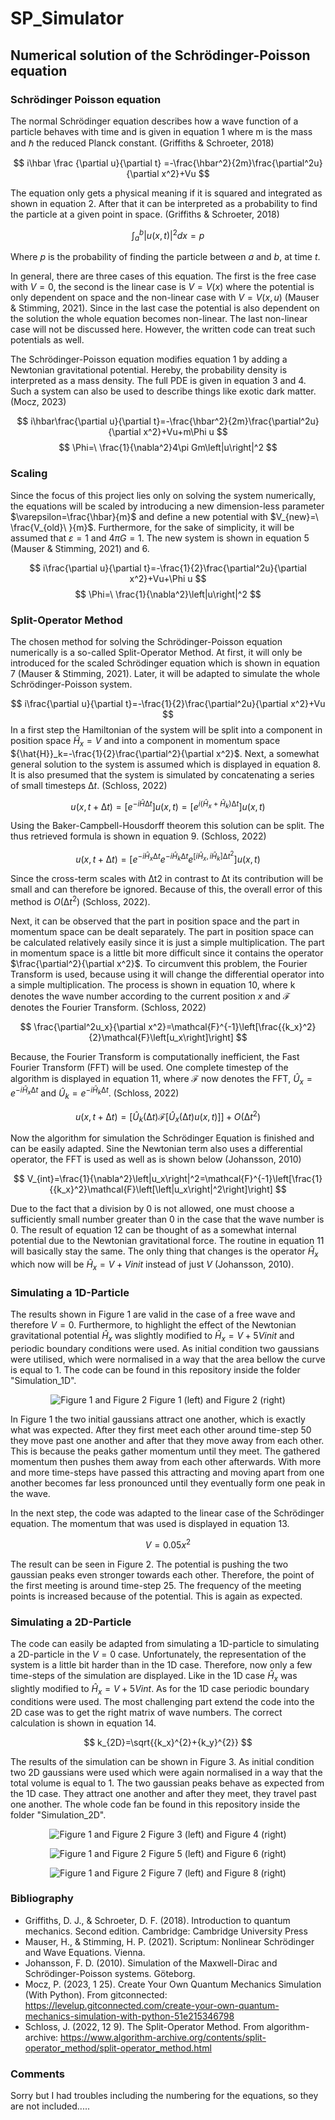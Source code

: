 # SP_Simulator

## Numerical solution of the Schrödinger-Poisson equation 

### Schrödinger Poisson equation
The normal Schrödinger equation describes how a wave function of a particle behaves with time and is given in equation 1 where m is the mass and ℏ the reduced Planck constant. (Griffiths & Schroeter, 2018)

$$
i\hbar \frac {\partial u}{\partial t} =-\frac{\hbar^2}{2m}\frac{\partial^2u}{\partial x^2}+Vu
$$

The equation only gets a physical meaning if it is squared and integrated as shown in equation 2. After that it can be interpreted as a probability to find the particle at a given point in space. (Griffiths & Schroeter, 2018)

$$
\int_{a}^{b}{\left|u(x,t)\right|^2dx}=p
$$

Where $p$ is the probability of finding the particle between $a$ and $b$, at time $t$.

In general, there are three cases of this equation. The first is the free case with $V=0$, the second is the linear case is $V=V(x)$ where the potential is only dependent on space and the non-linear case with $V=V(x,u)$ (Mauser & Stimming, 2021). Since in the last case the potential is also dependent on the solution the whole equation becomes non-linear. The last non-linear case will not be discussed here. However, the written code can treat such potentials as well. 

The Schrödinger-Poisson equation modifies equation 1 by adding a Newtonian gravitational potential. Hereby, the probability density is interpreted as a mass density. The full PDE is given in equation 3 and 4. Such a system can also be used to describe things like exotic dark matter. (Mocz, 2023)

$$
i\hbar\frac{\partial u}{\partial t}=-\frac{\hbar^2}{2m}\frac{\partial^2u}{\partial x^2}+Vu+m\Phi u
$$
$$
\Phi=\ \frac{1}{\nabla^2}4\pi Gm\left|u\right|^2
$$

### Scaling 

Since the focus of this project lies only on solving the system numerically, the equations will be scaled by introducing a new dimension-less parameter $\varepsilon=\frac{\hbar}{m}$ and define a new potential with $V_{new}=\ \frac{V_{old}\ }{m}$. Furthermore, for the sake of simplicity, it will be assumed that  $\varepsilon=1$ and $4\pi G=1$. The new system is shown in equation 5 (Mauser & Stimming, 2021) and 6. 

$$
i\frac{\partial u}{\partial t}=-\frac{1}{2}\frac{\partial^2u}{\partial x^2}+Vu+\Phi u
$$
$$
\Phi=\ \frac{1}{\nabla^2}\left|u\right|^2
$$

### Split-Operator Method 

The chosen method for solving the Schrödinger-Poisson equation numerically is a so-called Split-Operator Method. At first, it will only be introduced for the scaled Schrödinger equation which is shown in equation 7 (Mauser & Stimming, 2021). Later, it will be adapted to simulate the whole Schrödinger-Poisson system.

$$
i\frac{\partial u}{\partial t}=-\frac{1}{2}\frac{\partial^2u}{\partial x^2}+Vu
$$
In a first step the Hamiltonian of the system will be split into a component in position space ${\hat{H}}_x=V$ and into a component in momentum space ${\hat{H}}_k=-\frac{1}{2}\frac{\partial^2}{\partial x^2}$. Next, a somewhat general solution to the system is assumed which is displayed in equation 8. It is also presumed that the system is simulated by concatenating a series of small timesteps $∆t$. (Schloss, 2022)

$$
u(x,t+∆t)=[e^{-i\hat{H}∆t}] u\left(x,t\right)=[e^{i(\hat{H}_x+\hat{H}_k)∆t}]u(x,t)
$$

Using the Baker-Campbell-Housdorff theorem this solution can be split. The thus retrieved formula is shown in equation 9. (Schloss, 2022)

$$
u(x,t+∆t)=[e^{-i\hat{H}_x∆t}e^{-i\hat{H}_k∆t}e^{[i\hat{H}_x,i\hat{H}_k]∆t^2}]u(x,t)
$$

Since the cross-term scales with ∆t2 in contrast to ∆t its contribution will be small and can therefore be ignored. Because of this, the overall error of this method is $Ο(∆t^{2})$ (Schloss, 2022).

Next, it can be observed that the part in position space and the part in momentum space can be dealt separately. The part in position space can be calculated relatively easily since it is just a simple multiplication. The part in momentum space is a little bit more difficult since it contains the operator $\frac{\partial^2}{\partial x^2}$. To circumvent this problem, the Fourier Transform is used, because using it will change the differential operator into a simple multiplication. The process is shown in equation 10, where k denotes the wave number according to the current position $x$ and $\mathcal{F}$ denotes the Fourier Transform. (Schloss, 2022)

$$
\frac{\partial^2u_x}{\partial x^2}=\mathcal{F}^{-1}\left[\frac{{k_x}^2}{2}\mathcal{F}\left[u_x\right]\right]
$$

Because, the Fourier Transform is computationally inefficient, the Fast Fourier Transform (FFT) will be used. One complete timestep of the algorithm is displayed in equation 11, where $\mathcal{F}$ now denotes the FFT, ${\hat{U}}_x=e^{-i\hat{H}_x∆t}$ and ${\hat{U}}_k=e^{-i\hat{H}_k∆t}$. (Schloss, 2022)

$$
u(x,t+∆t)=[\hat{U}_k(∆t)\mathcal{F}[\hat{U}_x(∆t)u(x,t)]] +O(∆t^{2})
$$

Now the algorithm for simulation the Schrödinger Equation is finished and can be easily adapted. Sine the Newtonian term also uses a differential operator, the FFT is used as well as is shown below (Johansson, 2010)

$$
V_{int}=\frac{1}{\nabla^2}\left|u_x\right|^2=\mathcal{F}^{-1}\left[\frac{1}{{k_x}^2}\mathcal{F}\left[\left|u_x\right|^2\right]\right]
$$

Due to the fact that a division by $0$ is not allowed, one must choose a sufficiently small number greater than $0$ in the case that the wave number is $0$. The result of equation 12 can be thought of as a somewhat internal potential due to the Newtonian gravitational force. The routine in equation 11 will basically stay the same. The only thing that changes is the operator ${\hat{H}}_x$ which now will be ${\hat{H}}_x=V+Vinit$ instead of just $V$ (Johansson, 2010).

### Simulating a 1D-Particle 

The results shown in Figure 1 are valid in the case of a free wave and therefore $V=0$. Furthermore, to highlight the effect of the Newtonian gravitational potential ${\hat{H}}_x$ was slightly modified to ${\hat{H}}_x=V+ {5V}init$ and periodic boundary conditions were used. As initial condition two gaussians were utilised, which were normalised in a way that the area bellow the curve is equal to $1$. The code can be found in this repository inside the folder "Simulation_1D".

<p align="center">
    <img src="zz_pictures_for_readme/picture_1.png" alt="Figure 1 and Figure 2">
    Figure 1 (left) and Figure 2 (right)
</p>

In Figure 1 the two initial gaussians attract one another, which is exactly what was expected. After they first meet each other around time-step 50 they move past one another and after that they move away from each other. This is because the peaks gather momentum until they meet. The gathered momentum then pushes them away from each other afterwards. With more and more time-steps have passed this attracting and moving apart from one another becomes far less pronounced until they eventually form one peak in the wave. 

In the next step, the code was adapted to the linear case of the Schrödinger equation. The momentum that was used is displayed in equation 13. 

$$V=0.05x^2 $$

The result can be seen in Figure 2. The potential is pushing the two gaussian peaks even stronger towards each other. Therefore, the point of the first meeting is around time-step 25. The frequency of the meeting points is increased because of the potential. This is again as expected. 

### Simulating a 2D-Particle 
The code can easily be adapted from simulating a 1D-particle to simulating a 2D-particle in the $V=0$ case. Unfortunately, the representation of the system is a little bit harder than in the 1D case. Therefore, now only a few time-steps of the simulation are displayed. Like in the 1D case ${\hat{H}}_x$ was slightly modified to ${\hat{H}}_x=V+5Vint$. As for the 1D case periodic boundary conditions were used. The most challenging part extend the code into the 2D case was to get the right matrix of wave numbers. The correct calculation is shown in equation 14. 

$$
k_{2D}=\sqrt{{k_x}^{2}+{k_y}^{2}}
$$

The results of the simulation can be shown in Figure 3. As initial condition two 2D gaussians were used which were again normalised in a way that the total volume is equal to $1$. The two gaussian peaks behave as expected from the 1D case. They attract one another and after they meet, they travel past one another. The whole code fan be found in this repository inside the folder "Simulation_2D". 

<p align="center">
    <img src="zz_pictures_for_readme/picture_2.png" alt="Figure 1 and Figure 2">
    Figure 3 (left) and Figure 4 (right)
</p>

<p align="center">
    <img src="zz_pictures_for_readme/picture_3.png" alt="Figure 1 and Figure 2">
    Figure 5 (left) and Figure 6 (right)
</p>

<p align="center">
    <img src="zz_pictures_for_readme/picture_4.png" alt="Figure 1 and Figure 2">
    Figure 7 (left) and Figure 8 (right)
</p>

### Bibliography

- Griffiths, D. J., & Schroeter, D. F. (2018). Introduction to quantum mechanics. Second edition. Cambridge: Cambridge University Press
- Mauser, H., & Stimming, H. P. (2021). Scriptum: Nonlinear Schrödinger and Wave Equations. Vienna.
- Johansson, F. D. (2010). Simulation of the Maxwell-Dirac and Schrödinger-Poisson systems. Göteborg.
- Mocz, P. (2023, 1 25). Create Your Own Quantum Mechanics Simulation (With Python). From gitconnected: https://levelup.gitconnected.com/create-your-own-quantum-mechanics-simulation-with-python-51e215346798
- Schloss, J. (2022, 12 9). The Split-Operator Method. From algorithm-archive: https://www.algorithm-archive.org/contents/split-operator_method/split-operator_method.html


### Comments 

Sorry but I had troubles including the numbering for the equations, so they are not included.....
